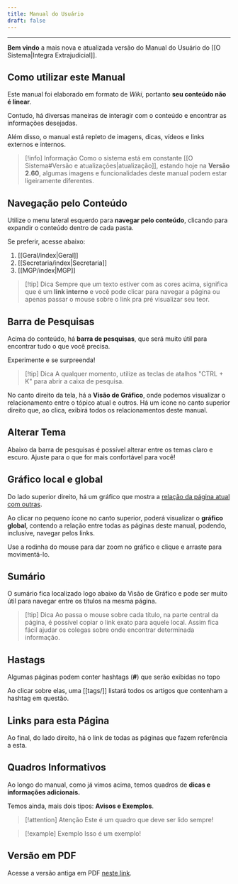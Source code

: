 ```yaml
---
title: Manual do Usuário
draft: false
---
```

___
**Bem vindo** a mais nova e atualizada versão do Manual do Usuário do [[O Sistema|Integra Extrajudicial]].
## Como utilizar este Manual
Este manual foi elaborado em formato de *Wiki*, portanto **seu conteúdo não é linear**.

Contudo, há diversas maneiras de interagir com o conteúdo e encontrar as informações desejadas.

Além disso, o manual está repleto de imagens, dicas, vídeos e links externos e internos.
> [!info] Informação
> Como o sistema está em constante [[O Sistema#Versão e atualizações|atualização]], estando hoje na **Versão 2.60**, algumas imagens e funcionalidades deste manual podem estar ligeiramente diferentes.

## Navegação pelo Conteúdo

Utilize o menu lateral esquerdo para **navegar pelo conteúdo**, clicando para expandir o conteúdo dentro de cada pasta.

Se preferir, acesse abaixo:
1. [[Geral/index|Geral]]
2. [[Secretaria/index|Secretaria]]
3. [[MGP/index|MGP]]

> [!tip] Dica
> Sempre que um texto estiver com as cores acima, significa que é um **link interno** e você pode clicar para navegar a página ou apenas passar o mouse sobre o link pra pré visualizar seu teor.

## Barra de Pesquisas

Acima do conteúdo, há **barra de pesquisas**, que será muito útil para encontrar tudo o que você precisa. 

Experimente e se surpreenda!

> [!tip] Dica
> A qualquer momento, utilize as teclas de atalhos "CTRL + K" para abrir a caixa de pesquisa.

No canto direito da tela, há a **Visão de Gráfico**, onde podemos visualizar o relacionamento entre o tópico atual e outros. Há um ícone no canto superior direito que, ao clica, exibirá todos os relacionamentos deste manual.

## Alterar Tema

Abaixo da barra de pesquisas é possível alterar entre os temas claro e escuro. Ajuste para o que for mais confortável para você!
## Gráfico local e global

Do lado superior direito, há um gráfico que mostra a <u>relação da página atual com outras</u>. 

Ao clicar no pequeno ícone no canto superior, poderá visualizar o **gráfico global**, contendo a relação entre todas as páginas deste manual, podendo, inclusive, navegar pelos links.

Use a rodinha do mouse para dar zoom no gráfico e clique e arraste para movimentá-lo.
## Sumário

O sumário fica localizado logo abaixo da Visão de Gráfico e pode ser muito útil para navegar entre os títulos na mesma página.
> [!tip] Dica
> Ao passa o mouse sobre cada título, na parte central da página, é possível copiar o link exato para aquele local. Assim fica fácil ajudar os colegas sobre onde encontrar determinada informação.
## Hastags

Algumas páginas podem conter hashtags (**#**) que serão exibidas no topo

Ao clicar sobre elas, uma [[tags/]] listará todos os artigos que contenham a hashtag em questão.

## Links para esta Página

Ao final, do lado direito, há o link de todas as páginas que fazem referência a esta.

## Quadros Informativos

Ao longo do manual, como já vimos acima, temos quadros de **dicas e informações adicionais.**

Temos ainda, mais dois tipos: **Avisos e Exemplos**.

>[!attention] Atenção
>Este é um quadro que deve ser lido sempre!

>[!example] Exemplo
>Isso é um exemplo!


## Versão em PDF
Acesse a versão antiga em PDF [neste link](https://intranet.mprj.mp.br/documents/79248691/81063224/manual_integra_extrajudicial.pdf).




